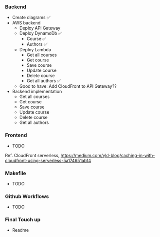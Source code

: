### Backend

- Create diagrams ✅
- AWS backend
  - Deploy API Gateway
  - Deploy DynamoDb ✅
    - Course ✅
    - Authors ✅
  - Deploy Lambda
    - Get all courses
    - Get course
    - Save course
    - Update course
    - Delete course
    - Get all authors ✅
  - Good to have: Add CloudFront to API Gateway??
- Backend implementation
  - Get all courses
  - Get course
  - Save course
  - Update course
  - Delete course
  - Get all authors

### Frontend

- TODO

Ref. CloudFront serverless, https://medium.com/yld-blog/caching-in-with-cloudfront-using-serverless-5a174651ab14

### Makefile

- TODO

### Github Workflows

- TODO

### Final Touch up

- Readme

